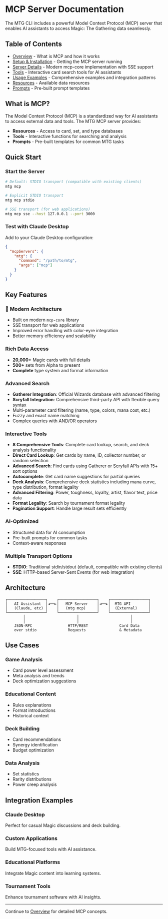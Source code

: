 # MCP Server Documentation

The MTG CLI includes a powerful Model Context Protocol (MCP) server that enables AI assistants to access Magic: The Gathering data seamlessly.

## Table of Contents

- [Overview](overview.md) - What is MCP and how it works
- [Setup & Installation](setup.md) - Getting the MCP server running
- [Server Details](./enhanced.md) - Modern mcp-core implementation with SSE support
- [Tools](tools.md) - Interactive card search tools for AI assistants
- [Usage Examples](examples.md) - Comprehensive examples and integration patterns
- [Resources](resources.md) - Available data resources
- [Prompts](prompts.md) - Pre-built prompt templates

## What is MCP?

The Model Context Protocol (MCP) is a standardized way for AI assistants to access external data and tools. The MTG MCP server provides:

- **Resources** - Access to card, set, and type databases
- **Tools** - Interactive functions for searching and analysis
- **Prompts** - Pre-built templates for common MTG tasks

## Quick Start

### Start the Server

```bash
# Default: STDIO transport (compatible with existing clients)
mtg mcp

# Explicit STDIO transport
mtg mcp stdio

# SSE transport (for web applications)
mtg mcp sse --host 127.0.0.1 --port 3000
```

### Test with Claude Desktop

Add to your Claude Desktop configuration:

```json
{
  "mcpServers": {
    "mtg": {
      "command": "/path/to/mtg",
      "args": ["mcp"]
    }
  }
}
```

## Key Features

### 🚀 **Modern Architecture**

- Built on modern `mcp-core` library
- SSE transport for web applications
- Improved error handling with color-eyre integration
- Better memory efficiency and scalability

### Rich Data Access

- **20,000+** Magic cards with full details
- **500+** sets from Alpha to present
- **Complete** type system and format information

### Advanced Search

- **Gatherer Integration**: Official Wizards database with advanced filtering
- **Scryfall Integration**: Comprehensive third-party API with flexible query syntax
- Multi-parameter card filtering (name, type, colors, mana cost, etc.)
- Fuzzy and exact name matching
- Complex queries with AND/OR operators

### Interactive Tools

- **8 Comprehensive Tools**: Complete card lookup, search, and deck analysis functionality
- **Direct Card Lookup**: Get cards by name, ID, collector number, or random selection
- **Advanced Search**: Find cards using Gatherer or Scryfall APIs with 15+ sort options
- **Autocomplete**: Get card name suggestions for partial queries
- **Deck Analysis**: Comprehensive deck statistics including mana curve, type distribution, format legality
- **Advanced Filtering**: Power, toughness, loyalty, artist, flavor text, price data
- **Format Legality**: Search by tournament format legality
- **Pagination Support**: Handle large result sets efficiently

### AI-Optimized

- Structured data for AI consumption
- Pre-built prompts for common tasks
- Context-aware responses

### Multiple Transport Options

- **STDIO**: Traditional stdin/stdout (default, compatible with existing clients)
- **SSE**: HTTP-based Server-Sent Events (for web integration)

## Architecture

```
┌─────────────────┐    ┌─────────────────┐    ┌─────────────────┐
│   AI Assistant  │◄──►│   MCP Server    │◄──►│  MTG API        │
│   (Claude, etc) │    │   (mtg mcp)     │    │  (External)     │
└─────────────────┘    └─────────────────┘    └─────────────────┘
        │                       │                       │
        │                       │                       │
    JSON-RPC                HTTP/REST              Card Data
    over stdio              Requests               & Metadata
```

## Use Cases

### Game Analysis

- Card power level assessment
- Meta analysis and trends
- Deck optimization suggestions

### Educational Content

- Rules explanations
- Format introductions
- Historical context

### Deck Building

- Card recommendations
- Synergy identification
- Budget optimization

### Data Analysis

- Set statistics
- Rarity distributions
- Power creep analysis

## Integration Examples

### Claude Desktop

Perfect for casual Magic discussions and deck building.

### Custom Applications

Build MTG-focused tools with AI assistance.

### Educational Platforms

Integrate Magic content into learning systems.

### Tournament Tools

Enhance tournament software with AI insights.

---

Continue to [Overview](./overview.md) for detailed MCP concepts.
